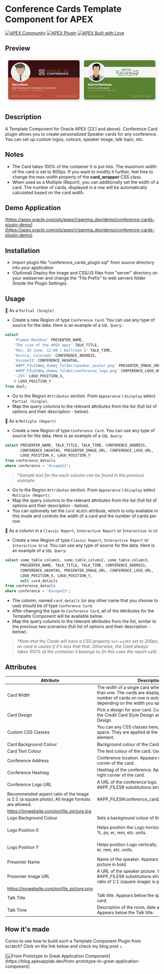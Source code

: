 # Conference Cards Template Component for APEX
[![APEX Community](https://cdn.rawgit.com/Dani3lSun/apex-github-badges/78c5adbe/badges/apex-community-badge.svg)](https://apex.oracle.com/pls/apex/r/gamma_dev/demo/) [![APEX Plugin](https://cdn.rawgit.com/Dani3lSun/apex-github-badges/b7e95341/badges/apex-plugin-badge.svg)](https://apex.oracle.com/pls/apex/r/gamma_dev/demo/)
[![APEX Built with Love](https://cdn.rawgit.com/Dani3lSun/apex-github-badges/7919f913/badges/apex-love-badge.svg)](https://apex.oracle.com/pls/apex/r/gamma_dev/demo/)

## Preview
![Conference Cards in each of the two available designs](https://raw.githubusercontent.com/plamen9/apex-plugins-conference-cards/main/demo_1.jpg "Conference Cards in each of the two available designs")

## Description
A Template Component for Oracle APEX (23.1 and above). Conference Card plugin allows you to create personalized Speaker cards for any conference. You can set up custom logos, colours, speaker image, talk topic, etc.

## Notes
- The Card takes 100% of the container it is put into. The maximum width of the card is set to 800px. If you want to modify it further, feel free to change the max-width property of the **card_wrapper** CSS class.
- When used as a Multiple (Report), you can additionally set the width of a card. The number of cards, displayed in a row will be automatically calculated based on the card width. 

## Demo Application
[https://apex.oracle.com/pls/apex/r/gamma_dev/demo/conference-cards-plugin-demo](https://apex.oracle.com/pls/apex/r/gamma_dev/demo/conference-cards-plugin-demo)

## Installation
- Import plugin file "conference_cards_plugin.sql" from source directory into your application
- (Optional) Deploy the image and CSS/JS files from "server" directory on your webserver and change the "File Prefix" to web servers folder (Inside the Plugin Settings).

## Usage
🔸 As a `Partial (Single)`
- Create a new Region of type `Conference Card`. You can use any type of source for the data. Here is an example of a `SQL Query`:
```sql
select
    'Plamen Mushkov' PRESENTER_NAME,
    'The rise of the APEX apps' TALK_TITLE,
    'Mon, 26 June, 12:00 | Ballroom 3' TALK_TIME, 
    'Aurora, Colorado' CONFERENCE_ADDRESS,
    'Kscope23' CONFERENCE_HASHTAG,
    '#APP_FILES#my_dummy_folder/speaker_avatar.png' PRESENTER_IMAGE_URL,
    '#APP_FILES#my_dummy_folder/conference_logo.png' CONFERENCE_LOGO_URL,
    '-25%' LOGO_POSITION_X,
    0 LOGO_POSITION_Y
from dual;
```
- Go to the Region `Attributes` section. From `Appearance` \ `Diisplay` select `Partial (Single)`.
- Map the query columns to the relevant attributes from the list (full list of options and their description - below).

🔸 As a `Multiple (Report)`
- Create a new Region of type `Conference Card`. You can use any type of source for the data. Here is an example of a `SQL Query`:
```sql
select PRESENTER_NAME, TALK_TITLE, TALK_TIME, CONFERENCE_ADDRESS,
       CONFERENCE_HASHTAG, PRESENTER_IMAGE_URL, CONFERENCE_LOGO_URL,
       LOGO_POSITION_X, LOGO_POSITION_Y
from conference_details
where conference = 'Kscope23';
```
> **Sample text for the each column can be found in the previous example.*
- Go to the Region `Attributes` section. From `Appearance` \ `Diisplay` select `Multiple (Report)`.
- Map the query columns to the relevant attributes from the list (full list of options and their description - below).
- You can optionally set the `Card Width` attribute, which is only available in this mode and controls the width of a card and the number of cards per row.

🔸 As a column in a `Classic Report`, `Interactive Report` or `Interactive Grid`
- Create a new Region of type `Classic Report`, `Interactive Report` or `Interactive Grid`.  You can use any type of source for the data. Here is an example of a `SQL Query`:
```sql
select some_table_column1, some_table_column2, some_table_column3,
       PRESENTER_NAME, TALK_TITLE, TALK_TIME, CONFERENCE_ADDRESS,
       CONFERENCE_HASHTAG, PRESENTER_IMAGE_URL, CONFERENCE_LOGO_URL,
       LOGO_POSITION_X, LOGO_POSITION_Y,
       null card_details
from conference_details
where conference = 'Kscope23';
```
- The column, named `card_details` (or any other name that you choose to use) should be of type `Conference Card`.
- After changing the type to `Conference Card`, all of the Attributes for the Tempalte Component will be available below.
- Map the query columns to the relevant attributes from the list, similar to the previous two scenarios (full list of options and their description - below).
> **Note that the Cards will have a CSS property `min-width` set to 200px, as card is useles if it's less that that. Otherwise, the Card always takes 100% of the container it belongs to (in this case the report cell).*

## Attributes
| Attribute  | Description  | Examples |
|---|---|---|
| Card Width | The width of a single card when you display more than one. The cards are displayed in a grid and the number of cards on row is automatically changed, depending on the width you specify.  | 300px </br> 30rem </br> 20% | 
| Card Design | Pick a design for your card. Currently supported are the Credit Card Style Design and Linkedin Style Design.  | Credit Card Style </br> Linkedin Style  | 
| Custom CSS Classes  | You can any CSS classes here, separated by a space. They are applied at the card_wrapper DIV element.  | padding-sm </br> margin-left-md margin-right-md </br>  my_custom_css_class  |
| Card Background Colour | Background colour of the Card. | #C74634 |
| Card Text Colour | The text colour of the card. Use HEX values. | #FFFFFF |
| Conference Address | Conference location. Appears in the bottom left corner of the card. | 510 Oracle Parkway, Reading, UK |
| Conference Hashtag | Hashtag of the conference. Appears in the bottom right corner of the card. | orclapex |
| Conference Logo URL | A URL of the conference logo. You can use #APP_FILES# substitutions strings too. </br>
Recommended aspect ratio of the image is 1:1 (a square photo). All image formats are allowed. | #APP_FILES#conference_card/conference_logo.png </br>
https://mywebsite.com/profile_picture.jpg |
| Logo Background Colour | Sets a background colour of the Logo region. | #3F0B0E |
| Logo Position X | Helps position the Logo horizontally. You can use %, px, er, rem, etc. units. | 25% </br> 35px </br> 2rem |
| Logo Position Y | Helps position Logo vertically. You can use %, px, er, rem, etc. units. | 25% </br> 35px </br> 2rem |
| Presenter Name | Name of the speaker. Appears below the profile picture in bold. | Plamen Mushkov |
| Presenter Image URL | A URL of the speaker picture. You can use #APP_FILES# substitutions strings too. An aspect ratio of 1:1 (square image) is preferred. | #APP_FILES#conference_card/profile_400x400.jpeg </br>
https://mywebsite.com/profile_picture.png |
| Talk Title | Talk title. Appears below the speaker name on the card. | Starting big with Template Components |
| Talk Time | Description of the room, date and time of the talk. Appears below the Talk title. | Mon, 26 June, 17:30 | Ballroom 3 |

## How it's made
Curios to see how to build such a Template Component Plugin from scratch? 
Click on the link below and check my blog post ⤵️

[![From Prototype to Great Application Component](https://cdn.hashnode.com/res/hashnode/image/upload/v1698171884930/8b330d44-8407-43fd-bc79-a33f04e4a886.png?w=600&h=315&fit=crop&crop=entropy&auto=compress,format&format=webp')](https://blog.apexapplab.dev/from-prototype-to-great-application-component)

